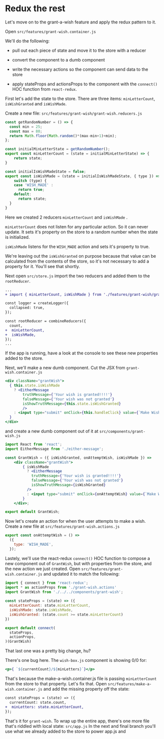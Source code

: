 # Redux the rest

Let's move on to the grant-a-wish feature and apply the redux pattern to it.

Open `src/features/grant-wish.container.js`

We'll do the following:

- pull out each piece of state and move it to the store with a reducer
- convert the component to a dumb component 
- write the necessary actions so the component can send data to the store


- apply stateProps and actionsProps to the component with the `connect()` HOC function from `react-redux`.

First let's add the state to the store.  There are three items: `minLetterCount`, `isWishGranted` and `isWishMade`. 

Create a new file: `src/features/grant-wish/grant-wish.reducers.js`

```jsx
const getRandomNumber = () => {
  const min = 25; 
  const max = 80;
  return Math.floor(Math.random()*(max-min+1)+min);
};

const initialMinLetterState = getRandomNumber();
export const minLetterCount = (state = initialMinLetterState) => {
    return state;
}

const initialIsWishMadeState = false;
export const isWishMade = (state = initialIsWishMadeState, { type }) => {
    switch (type) {
    case 'WISH_MADE' :
      return true;
    default:
      return state;
  }
}
```

Here we created 2 reducers `minLetterCount` and `isWishMade` . 

`minLetterCount` does not listen for any particular action. So it can never update.  It sets it's property on the store to a random number when the state is initialized. 

`isWishMade` listens for the `WISH_MADE` action and sets it's property to true. 

We're leaving out the `isWishGranted` on purpose because that value can be calculated from the contents of the store, so it's not necessary to add a property for it.  You'll see that shortly. 

Next open `src/store.js` import the two reducers and added them to the `rootReducer`. 

```diff
...
+ import { minLetterCount, isWishMade } from './features/grant-wish/grant-wish.reducers';

const logger = createLogger({
  collapsed: true,
});

const rootReducer = combineReducers({
  count,
+  minLetterCount,
+  isWishMade,
});
...
```

If the app is running, have a look at the console to see these new properties added to the store.

Next, we'll make a new dumb component. Cut the JSX from `grant-wish.container.js`

```jsx
<div className="grantWish">
  { this.state.isWishMade
    ? <EitherMessage 
        truthMessage={'Your wish is granted!!!!'}
        falseMessage={'Your wish was not granted'}
        isShowTruthMessage={this.state.isWishGranted}
        />
    : <input type="submit" onClick={this.handleClick} value={`Make Wish!`} />
  }
</div>
```

and create a new dumb component out of it at `src/components/grant-wish.js`

```jsx
import React from 'react';
import EitherMessage from './either-message';

const GrantWish = ({ isWishGranted, onAttemptWish, isWishMade }) =>
    <div className="grantWish">
        { isWishMade
          ? <EitherMessage 
            truthMessage={'Your wish is granted!!!!'}
            falseMessage={'Your wish was not granted'}
            isShowTruthMessage={isWishGranted}
          />
          : <input type="submit" onClick={onAttemptWish} value={`Make Wish!`} />
        }
    </div>;

export default GrantWish;    

```

Now let's create an action for when the user attempts to make a wish. Create a new file at `src/features/grant-wish.actions.js`

```javascript
export const onAttemptWish = () => 
  ({ 
    type: 'WISH_MADE', 
  });
```

Lastely, we'll use the react-redux `connect()` HOC function to compose a new component out of `GrantWish`,  but with properties from the store, and the new action we just created. Open `src/features/grant-wish.container.js` and updated it to match the following:

```jsx
import { connect } from 'react-redux';
import * as actionProps from './grant-wish.actions'
import GrantWish from './../../components/grant-wish';
 
const stateProps = (state) => ({
  minLetterCount: state.minLetterCount,
  isWishMade: state.isWishMade,
  isWishGranted: (state.count >= state.minLetterCount)
})

export default connect(
  stateProps,
  actionProps,
)(GrantWish)

```

That last one was a pretty big change, hu? 

There's one bug here. The `wish-box.js` component is showing 0/0 for:

```jsx
<p>{ `${currentCount}/${minLetters}`}</p>
```

That's because the make-a-wish.container.js file is passing `minLetterCount` from the store to that property.  Let's fix that. Open `src/features/make-a-wish.container.js` and add the missing property off the state:

```diff
const stateProps = (state) => ({
  currentCount: state.count,
+  minLetters: state.minLetterCount,
});
```

That's it for `grant-wish`. To wrap up the entire app, there's one more file that's riddled with local state: `src/app.js` In the next and final branch you'll use what we already added to the store to power app.js and 


